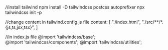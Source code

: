 //install tailwind
npm install -D tailwindcss postcss autoprefixer
npx tailwindcss init -p

//change content in tailwind.config.js file
 content: [
    "./index.html",
    "./src/**/*.{js,ts,jsx,tsx}",
  ]

//in index.js file
@import 'tailwindcss/base';     
@import 'tailwindcss/components';
@import 'tailwindcss/utilities';
